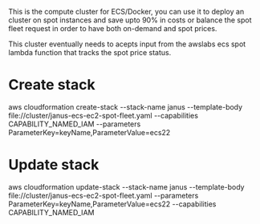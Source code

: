 This is the compute cluster for ECS/Docker, you can use it to deploy an cluster on spot instances and save upto 90% in costs or balance the spot fleet request in order to have both on-demand and spot prices.

This cluster eventually needs to acepts input from the awslabs ecs spot lambda function that tracks the spot price status.


# Create stack   
aws cloudformation create-stack --stack-name janus --template-body file://cluster/janus-ecs-ec2-spot-fleet.yaml --capabilities CAPABILITY_NAMED_IAM --parameters ParameterKey=keyName,ParameterValue=ecs22

# Update stack
aws cloudformation update-stack --stack-name janus --template-body file://cluster/janus-ecs-ec2-spot-fleet.yaml  --parameters ParameterKey=keyName,ParameterValue=ecs22 --capabilities CAPABILITY_NAMED_IAM
